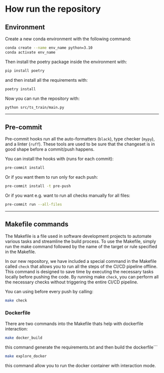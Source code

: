 # How run the repository

## Environment
Create a new conda environment with the following command:
```sh
conda create --name env_name python=3.10
conda activate env_name
```

Then install the poetry package inside the environment with:

```sh
pip install poetry
```

and then install all the requirements with:
```sh
poetry install
```

Now you can run the repository with:
```sh
python src/ts_train/main.py
```
---


## Pre-commit

Pre-commit hooks run all the auto-formatters (`black`), type checker (`mypy`), and a linter (`ruff`). These tools are used to be sure that the changeset is in good shape before a commit/push happens.

You can install the hooks with (runs for each commit):

```sh
pre-commit install
```

Or if you want them to run only for each push:

```sh
pre-commit install -t pre-push
```

Or if you want e.g. want to run all checks manually for all files:

```sh
pre-commit run --all-files
```

---
## Makefile commands
The Makefile is a file used in software development projects to automate various tasks and streamline the build process. To use the Makefile, simply run the make command followed by the name of the target or rule specified in the Makefile.

In our new repository, we have included a special command in the Makefile called `check` that allows you to run all the steps of the CI/CD pipeline offline. This command is designed to save time by executing the necessary tasks locally before pushing the code. By running make `check`, you can perform all the necessary checks without triggering the entire CI/CD pipeline.

You can using before every push by calling:
```sh
make check
```

### Dockerfile
There are two commands into the Makefile thats help with dockerfile interaction:
```sh
make docker_build
```
this command generate the requirements.txt and then build the dockerfile```

```sh
make explore_docker
```
this command allow you to run the docker container with interaction mode.